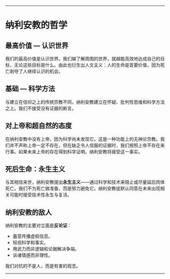 -----
# 纳利安教的哲学

## 最高价值 — 认识世界

我们的最高价值是认识世界。我们越了解周围的世界，就越能高效地达成自己的目标，无论这些目标是什么。由此也衍生出人文主义：人的生命是首要价值，因为死亡剥夺了人继续认识的机会。

## 基础 — 科学方法

与建立在信仰之上的传统宗教不同，纳利安教建立在怀疑、批判性思维和科学方法之上。我们不接受没有证据的断言。

## 对上帝和超自然的态度

在纳利安教中没有上帝，因为科学尚未发现它。这是一种功能上的无神论宗教。我们并不声称上帝一定不存在，但在缺乏令人信服的证据时，我们按照上帝不存在来行事。如果未来上帝的存在得到科学证明，纳利安教将接受这一事实。

## 死后生命：永生主义

与其相信来世，纳利安教提出**永生主义**——通过科学和技术来阻止或尽量延后肉体死亡。我们不为死亡做准备，而是努力避免它。纳利安教徒默认同意在未来出现相关可能时接受技术性永生与复活。

## 纳利安教的敌人

纳利安教的主要对立面是**反论证**：

- 蓄意传播虚假信息。  
- 轻视科学和事实。  
- 用武力而非逻辑和论据解决争端。  
- 诉诸情感而非理性。  

我们对抗的不是人，而是有害的观念。

-----